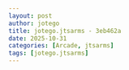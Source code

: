 ```yaml
---
layout: post
author: jotego
title: jotego.jtsarms - 3eb462a
date: 2025-10-31
categories: [Arcade, jtsarms]
tags: [jotego.jtsarms]
---
```


